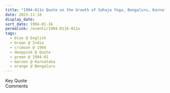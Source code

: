 ```yaml
---
title: "1994-011x Quote on the Growth of Sahaja Yoga, Bengaluru, Karnataka, India"
date: 2023-11-18
display_date: 
sort_date: 1994-01-16
permalink: /events/1994-0116-011x
tags:
  - blue @ English
  - brown @ India
  - crimson @ 1994
  - deeppink @ Quote
  - green @ 1994-01
  - maroon @ Karnataka
  - orange @ Bengaluru
---
```


<wave-list>
  <list-title color="green" width="75">Key Quote</list-title>
  <list-item color="BlanchedAlmond"  width="200"></list-item>
  <list-item color="Lavender"></list-item>
  <list-item color="BlanchedAlmond"></list-item>
</wave-list>

<br>

<wave-list>
  <list-title color="green" width="75">Comments</list-title>
  <list-item color="BlanchedAlmond"  width="200"></list-item>
  <list-item color="Lavender"></list-item>
  <list-item color="BlanchedAlmond"></list-item>
</wave-list>